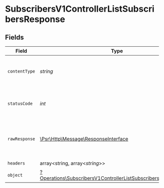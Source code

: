 # SubscribersV1ControllerListSubscribersResponse


## Fields

| Field                                                                                                                                           | Type                                                                                                                                            | Required                                                                                                                                        | Description                                                                                                                                     |
| ----------------------------------------------------------------------------------------------------------------------------------------------- | ----------------------------------------------------------------------------------------------------------------------------------------------- | ----------------------------------------------------------------------------------------------------------------------------------------------- | ----------------------------------------------------------------------------------------------------------------------------------------------- |
| `contentType`                                                                                                                                   | *string*                                                                                                                                        | :heavy_check_mark:                                                                                                                              | HTTP response content type for this operation                                                                                                   |
| `statusCode`                                                                                                                                    | *int*                                                                                                                                           | :heavy_check_mark:                                                                                                                              | HTTP response status code for this operation                                                                                                    |
| `rawResponse`                                                                                                                                   | [\Psr\Http\Message\ResponseInterface](https://www.php-fig.org/psr/psr-7/#33-psrhttpmessageresponseinterface)                                    | :heavy_check_mark:                                                                                                                              | Raw HTTP response; suitable for custom response parsing                                                                                         |
| `headers`                                                                                                                                       | array<string, array<*string*>>                                                                                                                  | :heavy_check_mark:                                                                                                                              | N/A                                                                                                                                             |
| `object`                                                                                                                                        | [?Operations\SubscribersV1ControllerListSubscribersResponseBody](../../Models/Operations/SubscribersV1ControllerListSubscribersResponseBody.md) | :heavy_minus_sign:                                                                                                                              | N/A                                                                                                                                             |